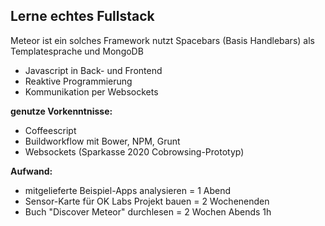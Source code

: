 ##  Lerne echtes Fullstack
Meteor ist ein solches Framework nutzt Spacebars (Basis Handlebars) als Templatesprache und MongoDB

- Javascript in Back- und Frontend
- Reaktive Programmierung
- Kommunikation per Websockets

**genutze Vorkenntnisse:**

- Coffeescript
- Buildworkflow mit Bower, NPM, Grunt
- Websockets (Sparkasse 2020 Cobrowsing-Prototyp)

**Aufwand:**

- mitgelieferte Beispiel-Apps analysieren = 1 Abend
- Sensor-Karte für OK Labs Projekt bauen = 2 Wochenenden
- Buch "Discover Meteor" durchlesen = 2 Wochen Abends 1h
